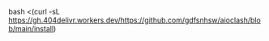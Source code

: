 bash <(curl -sL https://gh.404delivr.workers.dev/https://github.com/gdfsnhsw/aioclash/blob/main/install)
